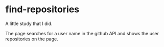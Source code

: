 # find-repositories

A little study that I did.

The page searches for a user name in the github API and shows the user repositories on the page.